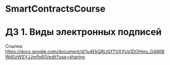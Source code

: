 # SmartContractsCourse
# ДЗ 1. Виды электронных подписей
Ссылка: https://docs.google.com/document/d/1u4EkQRLtGfTVXYUs1DOHmx_G486BWd0zWSYJJmfls60/edit?usp=sharing
